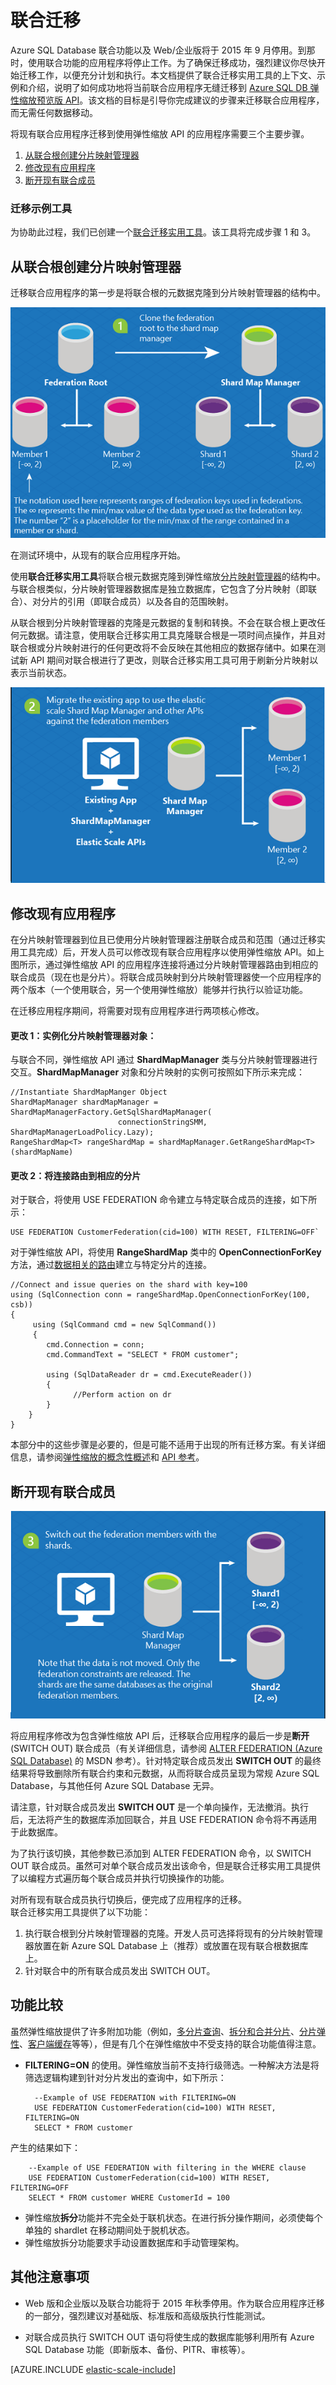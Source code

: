 ﻿<properties title="Federations Migration" pageTitle="联合迁移" description="概述了将使用联合功能构建的现有应用迁移到弹性缩放模型的步骤。" metaKeywords="sharding scaling, federations, Azure SQL DB sharding, Elastic Scale" services="sql-database" documentationCenter=""  manager="jhubbard" authors="sidneyh"/>

<tags
   ms.service="sql-database"
   ms.date="02/16/2015"
   wacn.date="05/25/2015"/>

# 联合迁移 

Azure SQL Database 联合功能以及 Web/企业版将于 2015 年 9 月停用。到那时，使用联合功能的应用程序将停止工作。为了确保迁移成功，强烈建议你尽快开始迁移工作，以便充分计划和执行。本文档提供了联合迁移实用工具的上下文、示例和介绍，说明了如何成功地将当前联合应用程序无缝迁移到 [Azure SQL DB 弹性缩放预览版 API](/documentation/articles/sql-database-elastic-scale-introduction/)。该文档的目标是引导你完成建议的步骤来迁移联合应用程序，而无需任何数据移动。

将现有联合应用程序迁移到使用弹性缩放 API 的应用程序需要三个主要步骤。

1. [从联合根创建分片映射管理器]
2. [修改现有应用程序]
3. [断开现有联合成员]
    

### 迁移示例工具
为协助此过程，我们已创建一个[联合迁移实用工具](http://go.microsoft.com/?linkid=9862613)。该工具将完成步骤 1 和 3。 

## <a name="create-shard-map-manager"></a>从联合根创建分片映射管理器
迁移联合应用程序的第一步是将联合根的元数据克隆到分片映射管理器的结构中。 

![Clone the federation root to the shard map manager][1]
 
在测试环境中，从现有的联合应用程序开始。
 
使用**联合迁移实用工具**将联合根元数据克隆到弹性缩放[分片映射管理器](/documentation/articles/sql-database-elastic-scale-shard-map-management/)的结构中。与联合根类似，分片映射管理器数据库是独立数据库，它包含了分片映射（即联合）、对分片的引用（即联合成员）以及各自的范围映射。 

从联合根到分片映射管理器的克隆是元数据的复制和转换。不会在联合根上更改任何元数据。请注意，使用联合迁移实用工具克隆联合根是一项时间点操作，并且对联合根或分片映射进行的任何更改将不会反映在其他相应的数据存储中。如果在测试新 API 期间对联合根进行了更改，则联合迁移实用工具可用于刷新分片映射以表示当前状态。 

![Migrate the existing app to use the Elastic Scale APIs][2]

## 修改现有应用程序 

在分片映射管理器到位且已使用分片映射管理器注册联合成员和范围（通过迁移实用工具完成）后，开发人员可以修改现有联合应用程序以使用弹性缩放 API。如上图所示，通过弹性缩放 API 的应用程序连接将通过分片映射管理器路由到相应的联合成员（现在也是分片）。将联合成员映射到分片映射管理器使一个应用程序的两个版本（一个使用联合，另一个使用弹性缩放）能够并行执行以验证功能。   

在迁移应用程序期间，将需要对现有应用程序进行两项核心修改。


#### 更改 1：实例化分片映射管理器对象： 

与联合不同，弹性缩放 API 通过 **ShardMapManager** 类与分片映射管理器进行交互。**ShardMapManager** 对象和分片映射的实例可按照如下所示来完成：
     
    //Instantiate ShardMapManger Object 
    ShardMapManager shardMapManager = ShardMapManagerFactory.GetSqlShardMapManager(
                            connectionStringSMM, ShardMapManagerLoadPolicy.Lazy); 
    RangeShardMap<T> rangeShardMap = shardMapManager.GetRangeShardMap<T>(shardMapName) 
    
#### 更改 2：将连接路由到相应的分片 

对于联合，将使用 USE FEDERATION 命令建立与特定联合成员的连接，如下所示：  

    USE FEDERATION CustomerFederation(cid=100) WITH RESET, FILTERING=OFF`

对于弹性缩放 API，将使用 **RangeShardMap** 类中的 **OpenConnectionForKey** 方法，通过[数据相关的路由](/documentation/articles/sql-database-elastic-scale-data-dependent-routing/)建立与特定分片的连接。 

    //Connect and issue queries on the shard with key=100 
    using (SqlConnection conn = rangeShardMap.OpenConnectionForKey(100, csb))  
    { 
         using (SqlCommand cmd = new SqlCommand()) 
         { 
            cmd.Connection = conn; 
            cmd.CommandText = "SELECT * FROM customer";
     
            using (SqlDataReader dr = cmd.ExecuteReader()) 
            { 
                  //Perform action on dr 
            } 
        } 
    }

本部分中的这些步骤是必要的，但是可能不适用于出现的所有迁移方案。有关详细信息，请参阅[弹性缩放的概念性概述](/documentation/articles/sql-database-elastic-scale-introduction/)和 [API 参考](http://msdn.microsoft.com/zh-cn/library/azure/dn765902.aspx)。

## 断开现有联合成员 

![Switch out the federation members for the shards][3]

将应用程序修改为包含弹性缩放 API 后，迁移联合应用程序的最后一步是**断开** (SWITCH OUT) 联合成员（有关详细信息，请参阅 [ALTER FEDERATION (Azure SQL Database)](http://msdn.microsoft.com/zh-cn/library/dn269988\(v=sql.120\).aspx) 的 MSDN 参考）。针对特定联合成员发出 **SWITCH OUT** 的最终结果将导致删除所有联合约束和元数据，从而将联合成员呈现为常规 Azure SQL Database，与其他任何 Azure SQL Database 无异。  

请注意，针对联合成员发出 **SWITCH OUT** 是一个单向操作，无法撤消。执行后，无法将产生的数据库添加回联合，并且 USE FEDERATION 命令将不再适用于此数据库。 

为了执行该切换，其他参数已添加到 ALTER FEDERATION 命令，以 SWITCH OUT 联合成员。虽然可对单个联合成员发出该命令，但是联合迁移实用工具提供了以编程方式遍历每个联合成员并执行切换操作的功能。 

对所有现有联合成员执行切换后，便完成了应用程序的迁移。  
联合迁移实用工具提供了以下功能： 

1.    执行联合根到分片映射管理器的克隆。开发人员可选择将现有的分片映射管理器放置在新 Azure SQL Database 上（推荐）或放置在现有联合根数据库上。
2.    针对联合中的所有联合成员发出 SWITCH OUT。


## 功能比较  
虽然弹性缩放提供了许多附加功能（例如，[多分片查询](/documentation/articles/sql-database-elastic-scale-multishard-querying/)、[拆分和合并分片](/documentation/articles/sql-database-elastic-scale-overview-split-and-merge/)、[分片弹性](/documentation/articles/sql-database-elastic-scale-elasticity/)、[客户端缓存](/documentation/articles/sql-database-elastic-scale-shard-map-management/)等等），但是有几个在弹性缩放中不受支持的联合功能值得注意。
  

- **FILTERING=ON** 的使用。弹性缩放当前不支持行级筛选。一种解决方法是将筛选逻辑构建到针对分片发出的查询中，如下所示： 

        --Example of USE FEDERATION with FILTERING=ON
        USE FEDERATION CustomerFederation(cid=100) WITH RESET, FILTERING=ON 
        SELECT * FROM customer

产生的结果如下：

        --Example of USE FEDERATION with filtering in the WHERE clause 
        USE FEDERATION CustomerFederation(cid=100) WITH RESET, FILTERING=OFF 
        SELECT * FROM customer WHERE CustomerId = 100 

- 弹性缩放**拆分**功能并不完全处于联机状态。在进行拆分操作期间，必须使每个单独的 shardlet 在移动期间处于脱机状态。
- 弹性缩放拆分功能要求手动设置数据库和手动管理架构。

## 其他注意事项

* Web 版和企业版以及联合功能将于 2015 年秋季停用。作为联合应用程序迁移的一部分，强烈建议对基础版、标准版和高级版执行性能测试。 

* 对联合成员执行 SWITCH OUT 语句将使生成的数据库能够利用所有 Azure SQL Database 功能（即新版本、备份、PITR、审核等）。 

[AZURE.INCLUDE [elastic-scale-include](../includes/elastic-scale-include.md)]

<!--Anchors-->
[从联合根创建分片映射管理器]:#create-shard-map-manager
[修改现有应用程序]:#Modify-the-Existing-Application
[断开现有联合成员]:#Switch-Out-Existing-Federation-members


<!--Image references-->
[1]: ./media/sql-database-elastic-scale-federation-migration/migrate-1.png
[2]: ./media/sql-database-elastic-scale-federation-migration/migrate-2.png
[3]: ./media/sql-database-elastic-scale-federation-migration/migrate-3.png

<!--HONumber=55-->